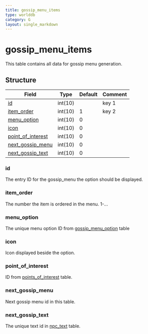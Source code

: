 ```yaml
---
title: gossip_menu_items
type: worlddb
category: G
layout: single_markdown
---
```


# gossip_menu_items
This table contains all data for gossip menu generation. 

## Structure

Field                                                                                               | Type    | Default | Comment
--------------------------------------------------------------------------------------------------- | ------- | ------- | -------
[id](#id)                               | int(10) |         | key 1  
[item_order](#item_order)               | int(10) | 1       | key 2  
[menu_option](#menu_option)             | int(10) | 0       |        
[icon](#icon)                           | int(10) | 0       |        
[point_of_interest](#point_of_interest) | int(10) | 0       |        
[next_gossip_menu](#next_gossip_menu)   | int(10) | 0       |        
[next_gossip_text](#next_gossip_text)   | int(10) | 0       |        

### id

The entry ID for the gossip_menu the option should be displayed.

### item_order

The number the item is ordered in the menu. 1-...

### menu_option

The unique menu option ID from [gossip_menu_option](http://www.ascemu.org/wiki/index.php?title=Gossip_menu_option "Gossip menu option") table

### icon

Icon displayed beside the option.

### point_of_interest

ID from [points_of_interest](http://www.ascemu.org/wiki/index.php?title=Points_of_interest "Points of interest") table.

### next_gossip_menu

Next gossip menu id in this table.

### next_gossip_text

The unique text id in [npc_text](http://www.ascemu.org/wiki/index.php?title=Npc_text "Npc text") table.